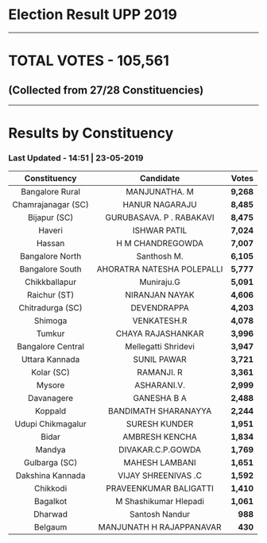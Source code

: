 # Election Result UPP 2019

---
# TOTAL VOTES - 105,561 
## (Collected from 27/28 Constituencies) 


---
# Results by Constituency 

### Last Updated - 14:51 | 23-05-2019 


|   Constituency   |        Candidate         |  Votes  |
|:----------------:|:------------------------:|--------:|
| Bangalore Rural  |      MANJUNATHA. M       |**9,268**|
|Chamrajanagar (SC)|      HANUR NAGARAJU      |**8,485**|
|   Bijapur (SC)   | GURUBASAVA. P . RABAKAVI |**8,475**|
|      Haveri      |       ISHWAR PATIL       |**7,024**|
|      Hassan      |     H M CHANDREGOWDA     |**7,007**|
| Bangalore North  |       Santhosh M.        |**6,105**|
| Bangalore South  |AHORATRA NATESHA POLEPALLI|**5,777**|
|  Chikkballapur   |        Muniraju.G        |**5,091**|
|   Raichur (ST)   |      NIRANJAN NAYAK      |**4,606**|
| Chitradurga (SC) |       DEVENDRAPPA        |**4,203**|
|     Shimoga      |       VENKATESH.R        |**4,078**|
|      Tumkur      |    CHAYA RAJASHANKAR     |**3,996**|
|Bangalore Central |   Mellegatti Shridevi    |**3,947**|
|  Uttara Kannada  |       SUNIL PAWAR        |**3,721**|
|    Kolar (SC)    |        RAMANJI. R        |**3,361**|
|      Mysore      |       ASHARANI.V.        |**2,999**|
|    Davanagere    |       GANESHA B A        |**2,488**|
|     Koppald      |   BANDIMATH SHARANAYYA   |**2,244**|
|Udupi Chikmagalur |      SURESH KUNDER       |**1,951**|
|      Bidar       |      AMBRESH KENCHA      |**1,834**|
|      Mandya      |    DIVAKAR.C.P.GOWDA     |**1,769**|
|  Gulbarga (SC)   |      MAHESH LAMBANI      |**1,651**|
| Dakshina Kannada |   VIJAY SHREENIVAS .C    |**1,592**|
|     Chikkodi     |  PRAVEENKUMAR BALIGATTI  |**1,410**|
|     Bagalkot     |  M Shashikumar Hlepadi   |**1,061**|
|     Dharwad      |      Santosh Nandur      |  **988**|
|     Belgaum      | MANJUNATH H RAJAPPANAVAR |  **430**|


<script async src='https://www.googletagmanager.com/gtag/js?id=UA-138371535-2'></script><script>window.dataLayer = window.dataLayer || [];function gtag(){dataLayer.push(arguments);}gtag('js', new Date());gtag('config', 'UA-138371535-2');</script>